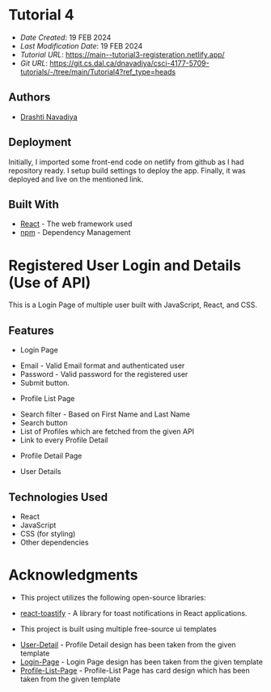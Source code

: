 # Tutorial 4

* *Date Created*: 19 FEB 2024
* *Last Modification Date*: 19 FEB 2024
* *Tutorial URL*: <https://main--tutorial3-registeration.netlify.app/>
* *Git URL*: <https://git.cs.dal.ca/dnavadiya/csci-4177-5709-tutorials/-/tree/main/Tutorial4?ref_type=heads>

## Authors

* [Drashti Navadiya](dr281927@dal.ca)

## Deployment

Initially, I imported some front-end code on netlify from github as I had repository ready. I setup build settings to deploy the app. Finally, it was deployed and live on the mentioned link.

## Built With

* [React](https://legacy.reactjs.org/docs/getting-started.html/) - The web framework used
* [npm](https://docs.npmjs.com//) - Dependency Management

# Registered User Login and Details (Use of API)

This is a Login Page of multiple user built with JavaScript, React, and CSS.

## Features

* Login Page
- Email - Valid Email format and authenticated user
- Password - Valid password for the registered user
- Submit button.

* Profile List Page
- Search filter - Based on First Name and Last Name
- Search button
- List of Profiles which are fetched from the given API
- Link to every Profile Detail

* Profile Detail Page
- User Details


## Technologies Used

- React
- JavaScript
- CSS (for styling)
- Other dependencies

# Acknowledgments

* This project utilizes the following open-source libraries:

- [react-toastify](https://www.npmjs.com/package/react-toastify) - A library for toast notifications in React applications.

* This project is built using multiple free-source ui templates

- [User-Detail](https://codepen.io/Dev-sdp/pen/PrOpNo) - Profile Detail design has been taken from the given template
- [Login-Page](https://codepen.io/frytyler/pen/nJYVEO) - Login Page design has been taken from the given template
- [Profile-List-Page](https://uiverse.io/cards) - Profile-List Page has card design which has been taken from the given template


